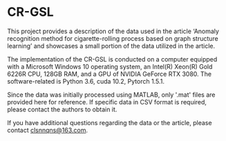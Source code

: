 # CR-GSL
This project provides a description of the data used in the article ‘Anomaly recognition method for cigarette-rolling process based on graph structure learning’ and showcases a small portion of the data utilized in the article.

The implementation of the CR-GSL is conducted on a computer equipped with a Microsoft Windows 10 operating system, an Intel(R) Xeon(R) Gold 6226R CPU, 128GB RAM, and a GPU of NVIDIA GeForce RTX 3080. The software-related is Python 3.6, cuda 10.2, Pytorch 1.5.1.

Since the data was initially processed using MATLAB, only '.mat' files are provided here for reference. If specific data in CSV format is required, please contact the authors to obtain it.

If you have additional questions regarding the data or the article, please contact clsnnqns@163.com.
